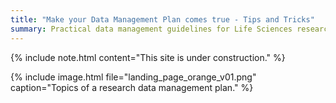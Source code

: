 ```yaml
---
title: "Make your Data Management Plan comes true - Tips and Tricks"
summary: Practical data management guidelines for Life Sciences researchers.
---
```


{% include note.html content="This site is under construction." %}

{% include image.html file="landing_page_orange_v01.png" caption="Topics of a research data management plan." %}
